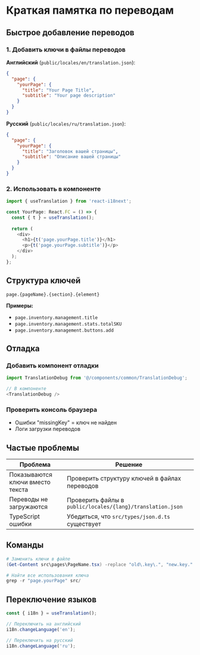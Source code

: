 # Краткая памятка по переводам

## Быстрое добавление переводов

### 1. Добавить ключи в файлы переводов

**Английский** (`public/locales/en/translation.json`):
```json
{
  "page": {
    "yourPage": {
      "title": "Your Page Title",
      "subtitle": "Your page description"
    }
  }
}
```

**Русский** (`public/locales/ru/translation.json`):
```json
{
  "page": {
    "yourPage": {
      "title": "Заголовок вашей страницы",
      "subtitle": "Описание вашей страницы"
    }
  }
}
```

### 2. Использовать в компоненте

```typescript
import { useTranslation } from 'react-i18next';

const YourPage: React.FC = () => {
  const { t } = useTranslation();
  
  return (
    <div>
      <h1>{t('page.yourPage.title')}</h1>
      <p>{t('page.yourPage.subtitle')}</p>
    </div>
  );
};
```

## Структура ключей

```
page.{pageName}.{section}.{element}
```

**Примеры:**
- `page.inventory.management.title`
- `page.inventory.management.stats.totalSKU`
- `page.inventory.management.buttons.add`

## Отладка

### Добавить компонент отладки
```typescript
import TranslationDebug from '@/components/common/TranslationDebug';

// В компоненте
<TranslationDebug />
```

### Проверить консоль браузера
- Ошибки "missingKey" = ключ не найден
- Логи загрузки переводов

## Частые проблемы

| Проблема | Решение |
|----------|---------|
| Показываются ключи вместо текста | Проверить структуру ключей в файлах переводов |
| Переводы не загружаются | Проверить файлы в `public/locales/{lang}/translation.json` |
| TypeScript ошибки | Убедиться, что `src/types/json.d.ts` существует |

## Команды

```powershell
# Заменить ключи в файле
(Get-Content src\pages\PageName.tsx) -replace "old\.key\.", "new.key." | Set-Content src\pages\PageName.tsx

# Найти все использования ключа
grep -r "page.yourPage" src/
```

## Переключение языков

```typescript
const { i18n } = useTranslation();

// Переключить на английский
i18n.changeLanguage('en');

// Переключить на русский
i18n.changeLanguage('ru');
``` 